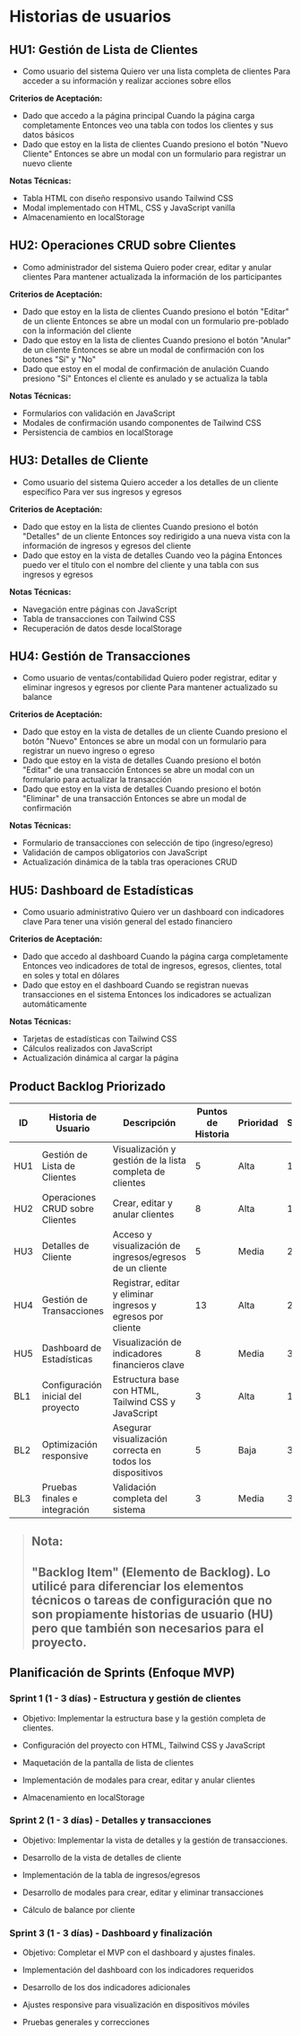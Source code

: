 # Historias de usuarios

## HU1: Gestión de Lista de Clientes

- Como usuario del sistema Quiero ver una lista completa de clientes Para acceder a su información y realizar acciones sobre ellos

**Criterios de Aceptación:**

- Dado que accedo a la página principal Cuando la página carga completamente Entonces veo una tabla con todos los clientes y sus datos básicos
- Dado que estoy en la lista de clientes Cuando presiono el botón "Nuevo Cliente" Entonces se abre un modal con un formulario para registrar un nuevo cliente

**Notas Técnicas:**

- Tabla HTML con diseño responsivo usando Tailwind CSS
- Modal implementado con HTML, CSS y JavaScript vanilla
- Almacenamiento en localStorage

## HU2: Operaciones CRUD sobre Clientes

- Como administrador del sistema Quiero poder crear, editar y anular clientes Para mantener actualizada la información de los participantes

**Criterios de Aceptación:**

- Dado que estoy en la lista de clientes Cuando presiono el botón "Editar" de un cliente Entonces se abre un modal con un formulario pre-poblado con la información del cliente
- Dado que estoy en la lista de clientes Cuando presiono el botón "Anular" de un cliente Entonces se abre un modal de confirmación con los botones "Sí" y "No"
- Dado que estoy en el modal de confirmación de anulación Cuando presiono "Sí" Entonces el cliente es anulado y se actualiza la tabla

**Notas Técnicas:**

- Formularios con validación en JavaScript
- Modales de confirmación usando componentes de Tailwind CSS
- Persistencia de cambios en localStorage

## HU3: Detalles de Cliente

- Como usuario del sistema Quiero acceder a los detalles de un cliente específico Para ver sus ingresos y egresos

**Criterios de Aceptación:**

- Dado que estoy en la lista de clientes Cuando presiono el botón "Detalles" de un cliente Entonces soy redirigido a una nueva vista con la información de ingresos y egresos del cliente
- Dado que estoy en la vista de detalles Cuando veo la página Entonces puedo ver el título con el nombre del cliente y una tabla con sus ingresos y egresos

**Notas Técnicas:**

- Navegación entre páginas con JavaScript
- Tabla de transacciones con Tailwind CSS
- Recuperación de datos desde localStorage

## HU4: Gestión de Transacciones

- Como usuario de ventas/contabilidad Quiero poder registrar, editar y eliminar ingresos y egresos por cliente Para mantener actualizado su balance

**Criterios de Aceptación:**

- Dado que estoy en la vista de detalles de un cliente Cuando presiono el botón "Nuevo" Entonces se abre un modal con un formulario para registrar un nuevo ingreso o egreso
- Dado que estoy en la vista de detalles Cuando presiono el botón "Editar" de una transacción Entonces se abre un modal con un formulario para actualizar la transacción
- Dado que estoy en la vista de detalles Cuando presiono el botón "Eliminar" de una transacción Entonces se abre un modal de confirmación

**Notas Técnicas:**

- Formulario de transacciones con selección de tipo (ingreso/egreso)
- Validación de campos obligatorios con JavaScript
- Actualización dinámica de la tabla tras operaciones CRUD

## HU5: Dashboard de Estadísticas

- Como usuario administrativo Quiero ver un dashboard con indicadores clave Para tener una visión general del estado financiero

**Criterios de Aceptación:**

- Dado que accedo al dashboard Cuando la página carga completamente Entonces veo indicadores de total de ingresos, egresos, clientes, total en soles y total en dólares
- Dado que estoy en el dashboard Cuando se registran nuevas transacciones en el sistema Entonces los indicadores se actualizan automáticamente

**Notas Técnicas:**

- Tarjetas de estadísticas con Tailwind CSS
- Cálculos realizados con JavaScript
- Actualización dinámica al cargar la página

## Product Backlog Priorizado

| ID | Historia de Usuario | Descripción | Puntos de Historia | Prioridad | Sprint |
|----|---------------------|-------------|-------------------|-----------|--------|
| HU1 | Gestión de Lista de Clientes | Visualización y gestión de la lista completa de clientes | 5 | Alta | 1 |
| HU2 | Operaciones CRUD sobre Clientes | Crear, editar y anular clientes | 8 | Alta | 1 |
| HU3 | Detalles de Cliente | Acceso y visualización de ingresos/egresos de un cliente | 5 | Media | 2 |
| HU4 | Gestión de Transacciones | Registrar, editar y eliminar ingresos y egresos por cliente | 13 | Alta | 2 |
| HU5 | Dashboard de Estadísticas | Visualización de indicadores financieros clave | 8 | Media | 3 |
| BL1 | Configuración inicial del proyecto | Estructura base con HTML, Tailwind CSS y JavaScript | 3 | Alta | 1 |
| BL2 | Optimización responsive | Asegurar visualización correcta en todos los dispositivos | 5 | Baja | 3 |
| BL3 | Pruebas finales e integración | Validación completa del sistema | 3 | Media | 3 |

> **Nota:**
>-
> "Backlog Item" (Elemento de Backlog). Lo utilicé para diferenciar los elementos técnicos o tareas de configuración que no son propiamente historias de usuario (HU) pero que también son necesarios para el proyecto.
>-

## Planificación de Sprints (Enfoque MVP)

### Sprint 1 (1 - 3 días) - Estructura y gestión de clientes

- Objetivo: Implementar la estructura base y la gestión completa de clientes.

- Configuración del proyecto con HTML, Tailwind CSS y JavaScript
- Maquetación de la pantalla de lista de clientes
- Implementación de modales para crear, editar y anular clientes
- Almacenamiento en localStorage

### Sprint 2 (1 - 3 días) - Detalles y transacciones

- Objetivo: Implementar la vista de detalles y la gestión de transacciones.

- Desarrollo de la vista de detalles de cliente
- Implementación de la tabla de ingresos/egresos
- Desarrollo de modales para crear, editar y eliminar transacciones
- Cálculo de balance por cliente

### Sprint 3 (1 - 3 días) - Dashboard y finalización

- Objetivo: Completar el MVP con el dashboard y ajustes finales.

- Implementación del dashboard con los indicadores requeridos
- Desarrollo de los dos indicadores adicionales
- Ajustes responsive para visualización en dispositivos móviles
- Pruebas generales y correcciones